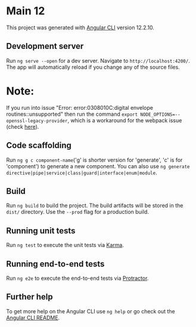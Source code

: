 # Main 12

This project was generated with [Angular CLI](https://github.com/angular/angular-cli) version 12.2.10.

## Development server

Run `ng serve --open` for a dev server. Navigate to `http://localhost:4200/`. The app will automatically reload if you change any of the source files.
# Note:
If you run into issue "Error: error:0308010C:digital envelope routines::unsupported" then run the command `export NODE_OPTIONS=--openssl-legacy-provider`, which is a workaround for the webpack issue (check [here](https://github.com/webpack/webpack/issues/14532)).

## Code scaffolding

Run `ng g c component-name`('g' is shorter version for 'generate', 'c' is for 'component') to generate a new component. You can also use `ng generate directive|pipe|service|class|guard|interface|enum|module`.

## Build

Run `ng build` to build the project. The build artifacts will be stored in the `dist/` directory. Use the `--prod` flag for a production build.

## Running unit tests

Run `ng test` to execute the unit tests via [Karma](https://karma-runner.github.io).

## Running end-to-end tests

Run `ng e2e` to execute the end-to-end tests via [Protractor](http://www.protractortest.org/).

## Further help

To get more help on the Angular CLI use `ng help` or go check out the [Angular CLI README](https://github.com/angular/angular-cli/blob/master/README.md).
